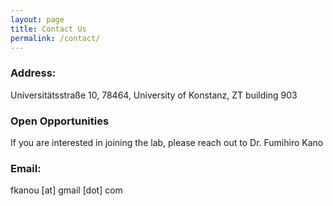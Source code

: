 ```yaml
---
layout: page
title: Contact Us
permalink: /contact/
---
```


### Address:
Universitätsstraße 10, 78464, University of Konstanz, ZT building 903

### Open Opportunities
If you are interested in joining the lab, please reach out to Dr. Fumihiro Kano

### Email:
fkanou [at] gmail [dot] com